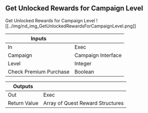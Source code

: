 ## Get Unlocked Rewards for Campaign Level
Get Unlocked Rewards for Campaign Level
![[../img/nd_img_GetUnlockedRewardsForCampaignLevel.png]]

|Inputs||
|--|--|
| In | Exec |
| Campaign | Campaign Interface |
| Level | Integer |
| Check Premium Purchase | Boolean |

|Outputs||
|--|--|
| Out | Exec |
| Return Value | Array of Quest Reward Structures |
